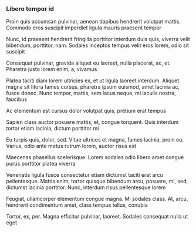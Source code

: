 ### Libero tempor id

Proin quis accumsan pulvinar, aenean dapibus hendrerit volutpat mattis. Commodo eros suscipit imperdiet ligula mauris praesent tempor

Nunc, id praesent hendrerit fringilla porttitor interdum duis quis, viverra velit bibendum, porttitor, nam. Sodales inceptos tempus velit eros lorem, odio sit suscipit

Consequat pulvinar, gravida aliquet eu laoreet, nulla placerat, ac, et. Pharetra justo lorem enim, a, vivamus

Platea taciti diam lorem ultricies ex, et ut ligula laoreet interdum. Aliquet magna sit litora fames cursus, pharetra ipsum euismod, amet lacinia ac, fusce donec. Nunc tempor, mattis, sem lacus neque, mi iaculis nostra, faucibus

Ac elementum est cursus dolor volutpat quis, pretium erat tempus

Sapien class auctor posuere mattis, et, congue torquent. Quis interdum tortor etiam lacinia, dictum porttitor mi

Eu turpis quis, dolor, sed. Vitae ultrices et magna, fames lacinia, proin eu. Varius, odio ante metus rutrum lorem, auctor risus est

Maecenas phasellus scelerisque. Lorem sodales odio libero amet congue purus porttitor platea viverra

Venenatis ligula fusce consectetur etiam dictumst taciti erat arcu pellentesque. Mattis enim, tortor quisque bibendum arcu, posuere, mi, sed, dictumst lacinia porttitor. Nunc, interdum risus pellentesque lorem

Feugiat, ullamcorper elementum congue magna. Mi sodales class. At, arcu, hendrerit condimentum amet, class tempus tellus, conubia

Tortor, ex, per. Magna efficitur pulvinar, laoreet. Sodales consequat nulla ut eget


